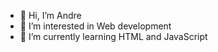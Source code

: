 - 👋 Hi, I’m Andre
- 👀 I’m interested in Web development
- 🌱 I’m currently learning HTML and JavaScript

<!---
AndreXime/AndreXime is a ✨ special ✨ repository because its `README.md` (this file) appears on your GitHub profile.
You can click the Preview link to take a look at your changes.
--->
